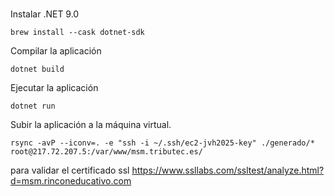 # 
Instalar .NET 9.0
```
brew install --cask dotnet-sdk
```

Compilar la aplicación
```
dotnet build
```

Ejecutar la aplicación
```
dotnet run
```

Subir la aplicación a la máquina virtual.
```
rsync -avP --iconv=. -e "ssh -i ~/.ssh/ec2-jvh2025-key" ./generado/* root@217.72.207.5:/var/www/msm.tributec.es/
```

para validar el certificado ssl
https://www.ssllabs.com/ssltest/analyze.html?d=msm.rinconeducativo.com